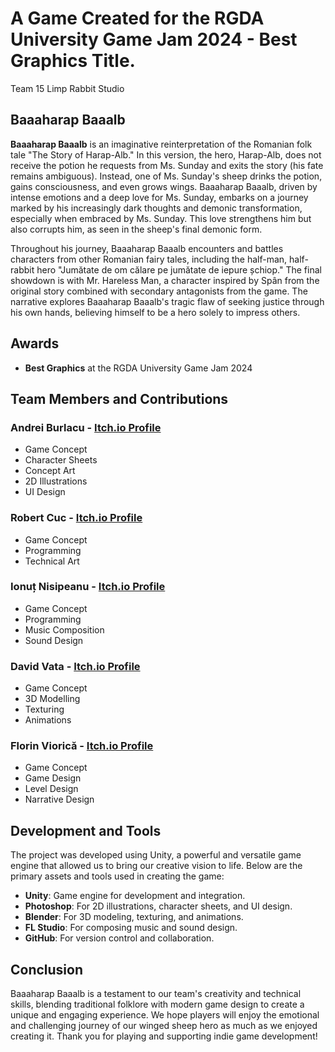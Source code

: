 # A Game Created for the RGDA University Game Jam 2024 - Best Graphics Title.
Team 15  Limp Rabbit Studio

## Baaaharap Baaalb

**Baaaharap Baaalb** is an imaginative reinterpretation of the Romanian folk tale "The Story of Harap-Alb." In this version, the hero, Harap-Alb, does not receive the potion he requests from Ms. Sunday and exits the story (his fate remains ambiguous). Instead, one of Ms. Sunday's sheep drinks the potion, gains consciousness, and even grows wings. Baaaharap Baaalb, driven by intense emotions and a deep love for Ms. Sunday, embarks on a journey marked by his increasingly dark thoughts and demonic transformation, especially when embraced by Ms. Sunday. This love strengthens him but also corrupts him, as seen in the sheep's final demonic form.

Throughout his journey, Baaaharap Baaalb encounters and battles characters from other Romanian fairy tales, including the half-man, half-rabbit hero "Jumătate de om călare pe jumătate de iepure șchiop." The final showdown is with Mr. Hareless Man, a character inspired by Spân from the original story combined with secondary antagonists from the game. The narrative explores Baaaharap Baaalb's tragic flaw of seeking justice through his own hands, believing himself to be a hero solely to impress others.

## Awards

- **Best Graphics** at the RGDA University Game Jam 2024

## Team Members and Contributions

### Andrei Burlacu - [Itch.io Profile](https://andrdash.itch.io/)
- Game Concept
- Character Sheets
- Concept Art
- 2D Illustrations
- UI Design

### Robert Cuc - [Itch.io Profile](https://cucrobert.itch.io/)
- Game Concept
- Programming
- Technical Art

### Ionuț Nisipeanu - [Itch.io Profile](https://nasapan23.itch.io/)
- Game Concept
- Programming
- Music Composition
- Sound Design

### David Vata - [Itch.io Profile](https://daveed23.itch.io/)
- Game Concept
- 3D Modelling
- Texturing
- Animations

### Florin Viorică - [Itch.io Profile](https://flo28rin.itch.io/)
- Game Concept
- Game Design
- Level Design
- Narrative Design

## Development and Tools

The project was developed using Unity, a powerful and versatile game engine that allowed us to bring our creative vision to life. Below are the primary assets and tools used in creating the game:

- **Unity**: Game engine for development and integration.
- **Photoshop**: For 2D illustrations, character sheets, and UI design.
- **Blender**: For 3D modeling, texturing, and animations.
- **FL Studio**: For composing music and sound design.
- **GitHub**: For version control and collaboration.

## Conclusion

Baaaharap Baaalb is a testament to our team's creativity and technical skills, blending traditional folklore with modern game design to create a unique and engaging experience. We hope players will enjoy the emotional and challenging journey of our winged sheep hero as much as we enjoyed creating it. Thank you for playing and supporting indie game development!
